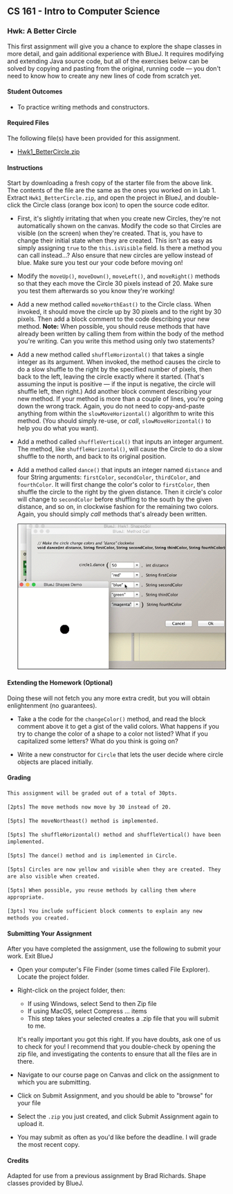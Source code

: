 ## CS 161 - Intro to Computer Science

### Hwk: A Better Circle

This first assignment will give you a chance to explore the shape classes in more detail, and gain additional experience with BlueJ. It requires modifying and extending Java source code, but all of the exercises below can be solved by copying and pasting from the original, running code — you don't need to know how to create any new lines of code from scratch yet.

#### Student Outcomes

- To practice writing methods and constructors.

#### Required Files

The following file(s) have been provided for this assignment.

- [Hwk1_BetterCircle.zip](Hwk1_BetterCircle.zip)

#### Instructions

Start by downloading a fresh copy of the starter file from the above link. The contents of the file are the same as the ones you worked on in Lab 1. Extract `Hwk1_BetterCircle.zip`, and open the project in BlueJ, and double-click the Circle class (orange box icon) to open the source code editor.

- First, it's slightly irritating that when you create new Circles, they're not automatically shown on the canvas. Modify the code so that Circles are visible (on the screen) when they're created. That is, you have to change their initial state when they are created. This isn't as easy as simply assigning `true` to the `this.isVisible` field. Is there a method you can call instead...? Also ensure that new circles are yellow instead of blue. Make sure you test our your code before moving on!

- Modify the `moveUp()`, `moveDown()`, `moveLeft()`, and `moveRight()` methods so that they each move the Circle 30 pixels instead of 20. Make sure you test them afterwards so you know they're working!

- Add a new method called `moveNorthEast()` to the Circle class. When invoked, it should move the circle up by 30 pixels and to the right by 30 pixels. Then add a block comment to the code describing your new method. **Note:** When possible, you should reuse methods that have already been written by calling them from within the body of the method you're writing. Can you write this method using only two statements?

- Add a new method called `shuffleHorizontal()` that takes a single integer as its argument. When invoked, the method causes the circle to do a slow shuffle to the right by the specified number of pixels, then back to the left, leaving the circle exactly where it started. (That's assuming the input is positive — if the input is negative, the circle will shuffle left, then right.) Add another block comment describing your new method. If your method is more than a couple of lines, you're going down the wrong track. Again, you do not need to copy-and-paste anything from within the `slowMoveHorizontal()` algorithm to write this method. (You should simply re-use, or _call_, `slowMoveHorizontal()` to help you do what you want).

- Add a method called `shuffleVertical()` that inputs an integer argument. The method, like `shuffleHorizontal()`, will cause the Circle to do a slow shuffle to the north, and back to its original position.

- Add a method called `dance()` that inputs an integer named `distance` and four String arguments: `firstColor`, `secondColor`, `thirdColor`, and `fourthColor`. It will first change the color's color to `firstColor`, then shuffle the circle to the right by the given distance. Then it circle's color will change to `secondColor` before shuffling to the south by the given distance, and so on, in clockwise fashion for the remaining two colors. Again, you should simply _call_ methods that's already been written.

  <img width="500px" border="1px" src="figures/danceCircle.gif" />

#### Extending the Homework (Optional)

Doing these will not fetch you any more extra credit, but you will obtain enlightenment (no guarantees).

- Take a the code for the `changeColor()` method, and read the block comment above it to get a gist of the valid colors. What happens if you try to change the color of a shape to a color not listed? What if you capitalized some letters? What do you think is going on?

- Write a new constructor for `Circle` that lets the user decide where circle objects are placed initially.

#### Grading

```
This assignment will be graded out of a total of 30pts.

[2pts] The move methods now move by 30 instead of 20.

[5pts] The moveNortheast() method is implemented.

[5pts] The shuffleHorizontal() method and shuffleVertical() have been implemented.

[5pts] The dance() method and is implemented in Circle.

[5pts] Circles are now yellow and visible when they are created. They are also visible when created.

[5pts] When possible, you reuse methods by calling them where appropriate.

[3pts] You include sufficient block comments to explain any new methods you created.
```

#### Submitting Your Assignment

After you have completed the assignment, use the following to submit your work.
Exit BlueJ

- Open your computer's File Finder (some times called File Explorer). Locate the project folder.

- Right-click on the project folder, then:

  - If using Windows, select Send to then Zip file
  - If using MacOS, select Compress ... items
  - This step takes your selected creates a .zip file that you will submit to me.

  It's really important you got this right. If you have doubts, ask one of us to check for you! I recommend that you double-check by opening the zip file, and investigating the contents to ensure that all the files are in there.

- Navigate to our course page on Canvas and click on the assignment to which you are submitting.

- Click on Submit Assignment, and you should be able to "browse" for your file

- Select the `.zip` you just created, and click Submit Assignment again to upload it.

- You may submit as often as you'd like before the deadline. I will grade the most recent copy.

#### Credits

Adapted for use from a previous assignment by Brad Richards. Shape classes provided by BlueJ.
